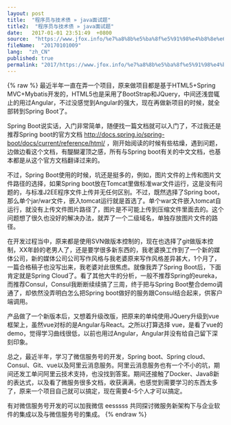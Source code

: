 ```yaml
---
layout: post
title:  "程序员与技术债 » java面试题"
title2:  "程序员与技术债 » java面试题"
date:   2017-01-01 23:51:49  +0800
source:  "https://www.jfox.info/%e7%a8%8b%e5%ba%8f%e5%91%98%e4%b8%8e%e6%8a%80%e6%9c%af%e5%80%ba.html"
fileName:  "20170101009"
lang:  "zh_CN"
published: true
permalink: "2017/https://www.jfox.info/%e7%a8%8b%e5%ba%8f%e5%91%98%e4%b8%8e%e6%8a%80%e6%9c%af%e5%80%ba.html"
---
```

{% raw %}
最近半年一直在弄一个项目，原来做项目都是基于HTML5+Spring MVC+Mybatis开发的，HTML5也是采用了BootStrap和JQuery，中间还浅尝辄止的用过Angular，不过没感觉到Angular的强大，现在再做新项目的时候，就全部转到Spring Boot了。

Spring Boot说实话，入门非常简单，随便找一篇文档就可以入门了，不过我还是推荐Spring boot的官方文档 http://docs.spring.io/spring-boot/docs/current/reference/html/ ，刚开始阅读的时候有些枯燥，遇到问题，边做边看这个文档，有醍醐灌顶之感，所有与Spring boot有关的中文文档，也基本都是从这个官方文档翻译过来的。

不过，Spring Boot使用的时候，坑还是挺多的，例如，图片文件的上传和图片文件路径的选择，如果Spring boot放在Tomcat里做标准war文件运行，这是没有问题的，与标准J2EE程序文件上传并无任何区别。不过，既然选择了Spring boot，那么单个jar/war文件，嵌入tomcat运行就是首选了。单个war文件嵌入tomcat自运行，就没有上传文件图片路径了，图片是不可能上传到压缩文件里面去的。这个问题想了很久也没好的解决办法，就弄了一个二级域名，单独存放图片文件的路径。

在开发过程当中，原来都是使用SVN做版本控制的，现在也选择了git做版本控制，XX年龄的老男人了，还是要学很多新东西的，我老婆换工作到了一个新的媒体公司，新的媒体公司公司写作风格与我老婆原来写作风格差异甚大，1个月了，一篇合格稿子也没写出来，我老婆对此很焦虑。就像我弄了Spring Boot后，下面肯定就是Spring Cloud了。看了其他大牛的分析，一般不推荐Spring的eureka，而推荐Consul，Consul我断断续续搞了三周，终于把与Spring Boot整合demo调通了，却依然没弄明白怎么把Spring boot做好的服务跟Consul结合起来，供客户端调用。

产品做了一个新版本后，又想着升级改版，把原来的单纯使用JQuery升级到vue框架上，虽然vue对标的是Angular与React。之所以打算选择 vue，是看了vue的demo，觉得学习曲线很低，以前也用过Angular，Angular并没有给自己留下深刻印象。

总之，最近半年，学习了微信服务号的开发，Spring boot、Spring cloud、Consul、Git、vue以及阿里云消息服务。阿里云消息服务也有一个不小的坑，期间还发工单问阿里云技术支持，也没找到答案。期间还接触了Docker、Java8新的表达式，以及看了微服务很多文档，收获满满，也感觉到需要学习的东西太多了，原来一个项目自己就可以搞定，现在需要4-5个人才可以搞定。

有对微信服务号开发的可以加我微信 eesssss 共同探讨微服务新架构下与企业软件的集成以及与微信服务号的集成。
{% endraw %}